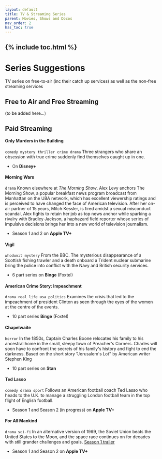 ```yaml
---
layout: default
title: TV & Streaming Series
parent: Movies, Shows and Docos
nav_order: 2
has_toc: true
---
```


{% include toc.html %}
----
# Series Suggestions
TV series on free-to-air (inc their catch up services) as well as the non-free streaming services
## Free to Air and Free Streaming
(to be added here...)

## Paid Streaming

#### Only Murders in the Building
`comedy mystery thriller crime drama` Three strangers who share an obsession with true crime suddenly find themselves caught up in one. 
- On **Disney+**


#### Morning Wars
`drama`
Known elsewhere at *The Morning Show*. Alex Levy anchors The Morning Show, a popular breakfast news program broadcast from Manhattan on the UBA network, which has excellent viewership ratings and is perceived to have changed the face of American television.  After her on-air partner of 15 years, Mitch Kessler, is fired amidst a sexual misconduct scandal, Alex fights to retain her job as top news anchor while sparking a rivalry with Bradley Jackson, a haphazard field reporter whose series of impulsive decisions brings her into a new world of television journalism. 
- Season 1 and 2 on **Apple TV+**

#### Vigil
`whodunit mystery`
From the BBC. The mysterious disappearance of a Scottish fishing trawler and a death onboard a Trident nuclear submarine bring the police into conflict with the Navy and British security services.
- 6 part series on **Binge** (Foxtel)

#### American Crime Story: Impeachment
`drama real_life usa_politics`
Examines the crisis that led to the impeachment of president Clinton as seen through the eyes of the women at the centre of the events.
- 10 part series **Binge** (Foxtel)

#### Chapelwaite
`horror`
In the 1850s, Captain Charles Boone relocates his family to his ancestral home in the small, sleepy town of Preacher's Corners. Charles will soon have to confront the secrets of his family's history and fight to end the darkness.  Based on the short story "Jerusalem's Lot" by American writer Stephen King
- 10 part series on **Stan**


#### Ted Lasso
 `comedy drama sport`
Follows an American football coach Ted Lasso who heads to the U.K. to manage a struggling London football team in the top flight of English football.
- Season 1 and Season 2 (in progress) on **Apple TV+**

#### For All Mankind
`drama sci-fi`
In an alternative version of 1969, the Soviet Union beats the United States to the Moon, and the space race continues on for decades with still grander challenges and goals.
[Season 1 trailer](https://youtu.be/HZS9M52Bd_w)

- Season 1 and Season 2 on **Apple TV+**

